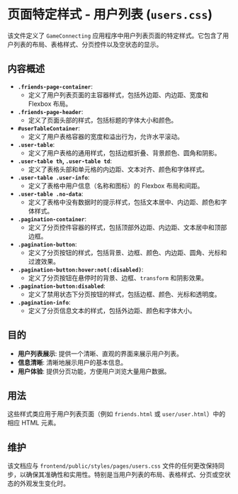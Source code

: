 # 页面特定样式 - 用户列表 (`users.css`)

该文件定义了 `GameConnecting` 应用程序中用户列表页面的特定样式。它包含了用户列表的布局、表格样式、分页控件以及空状态的显示。

## 内容概述

-   **`.friends-page-container`**: 
    -   定义了用户列表页面的主容器样式，包括外边距、内边距、宽度和 Flexbox 布局。
-   **`.friends-page-header`**: 
    -   定义了页面头部的样式，包括标题的字体大小和颜色。
-   **`#userTableContainer`**: 
    -   定义了用户表格容器的宽度和溢出行为，允许水平滚动。
-   **`.user-table`**: 
    -   定义了用户表格的通用样式，包括边框折叠、背景颜色、圆角和阴影。
-   **`.user-table th`, `.user-table td`**: 
    -   定义了表格头部和单元格的内边距、文本对齐、颜色和字体样式。
-   **`.user-table .user-info`**: 
    -   定义了表格中用户信息（名称和图标）的 Flexbox 布局和间距。
-   **`.user-table .no-data`**: 
    -   定义了表格中没有数据时的提示样式，包括文本居中、内边距、颜色和字体样式。
-   **`.pagination-container`**: 
    -   定义了分页控件容器的样式，包括顶部外边距、内边距、文本居中和顶部边框。
-   **`.pagination-button`**: 
    -   定义了分页按钮的样式，包括背景、边框、颜色、内边距、圆角、光标和过渡效果。
-   **`.pagination-button:hover:not(:disabled)`**: 
    -   定义了分页按钮在悬停时的背景、边框、`transform` 和阴影效果。
-   **`.pagination-button:disabled`**: 
    -   定义了禁用状态下分页按钮的样式，包括边框、颜色、光标和透明度。
-   **`.pagination-info`**: 
    -   定义了分页信息文本的样式，包括外边距、颜色和字体大小。

## 目的

-   **用户列表展示**: 提供一个清晰、直观的界面来展示用户列表。
-   **信息清晰**: 清晰地展示用户的基本信息。
-   **用户体验**: 提供分页功能，方便用户浏览大量用户数据。

## 用法

这些样式类应用于用户列表页面（例如 `friends.html` 或 `user/user.html`）中的相应 HTML 元素。

## 维护

该文档应与 `frontend/public/styles/pages/users.css` 文件的任何更改保持同步，以确保其准确性和实用性。特别是当用户列表的布局、表格样式、分页或空状态的外观发生变化时。
